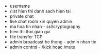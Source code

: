 - username
- /list hien thi danh sach hien tai
- private chat
- live chat room xin quyen admin
- ma hoa tin nhan - ssl/cryptography
- hien thi thoi gian gui
- file transfer TCP
- admin broadcast he thong - admin nhan tin
- admin control - /kick hoac /mute